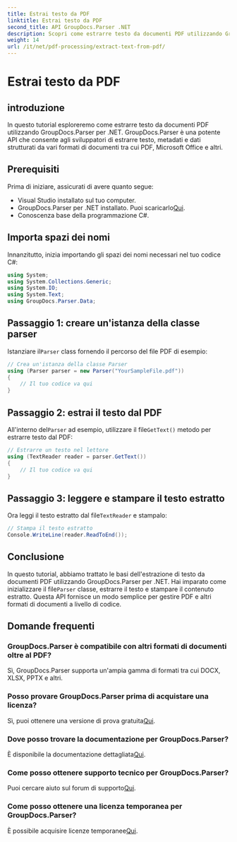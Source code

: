 ```yaml
---
title: Estrai testo da PDF
linktitle: Estrai testo da PDF
second_title: API GroupDocs.Parser .NET
description: Scopri come estrarre testo da documenti PDF utilizzando GroupDocs.Parser per .NET. Tutorial passo passo per gli sviluppatori.
weight: 14
url: /it/net/pdf-processing/extract-text-from-pdf/
---
```


# Estrai testo da PDF

## introduzione
In questo tutorial esploreremo come estrarre testo da documenti PDF utilizzando GroupDocs.Parser per .NET. GroupDocs.Parser è una potente API che consente agli sviluppatori di estrarre testo, metadati e dati strutturati da vari formati di documenti tra cui PDF, Microsoft Office e altri.
## Prerequisiti
Prima di iniziare, assicurati di avere quanto segue:
- Visual Studio installato sul tuo computer.
-  GroupDocs.Parser per .NET installato. Puoi scaricarlo[Qui](https://releases.groupdocs.com/parser/net/).
- Conoscenza base della programmazione C#.

## Importa spazi dei nomi
Innanzitutto, inizia importando gli spazi dei nomi necessari nel tuo codice C#:
```csharp
using System;
using System.Collections.Generic;
using System.IO;
using System.Text;
using GroupDocs.Parser.Data;
```
## Passaggio 1: creare un'istanza della classe parser
 Istanziare il`Parser` class fornendo il percorso del file PDF di esempio:
```csharp
// Crea un'istanza della classe Parser
using (Parser parser = new Parser("YourSampleFile.pdf"))
{
    // Il tuo codice va qui
}
```
## Passaggio 2: estrai il testo dal PDF
 All'interno del`Parser` ad esempio, utilizzare il file`GetText()` metodo per estrarre testo dal PDF:
```csharp
// Estrarre un testo nel lettore
using (TextReader reader = parser.GetText())
{
    // Il tuo codice va qui
}
```
## Passaggio 3: leggere e stampare il testo estratto
 Ora leggi il testo estratto dal file`TextReader` e stampalo:
```csharp
// Stampa il testo estratto
Console.WriteLine(reader.ReadToEnd());
```

## Conclusione
 In questo tutorial, abbiamo trattato le basi dell'estrazione di testo da documenti PDF utilizzando GroupDocs.Parser per .NET. Hai imparato come inizializzare il file`Parser` classe, estrarre il testo e stampare il contenuto estratto. Questa API fornisce un modo semplice per gestire PDF e altri formati di documenti a livello di codice.

## Domande frequenti
### GroupDocs.Parser è compatibile con altri formati di documenti oltre al PDF?
Sì, GroupDocs.Parser supporta un'ampia gamma di formati tra cui DOCX, XLSX, PPTX e altri.
### Posso provare GroupDocs.Parser prima di acquistare una licenza?
 Sì, puoi ottenere una versione di prova gratuita[Qui](https://releases.groupdocs.com/).
### Dove posso trovare la documentazione per GroupDocs.Parser?
 È disponibile la documentazione dettagliata[Qui](https://tutorials.groupdocs.com/parser/net/).
### Come posso ottenere supporto tecnico per GroupDocs.Parser?
 Puoi cercare aiuto sul forum di supporto[Qui](https://forum.groupdocs.com/c/parser/17).
### Come posso ottenere una licenza temporanea per GroupDocs.Parser?
 È possibile acquisire licenze temporanee[Qui](https://purchase.groupdocs.com/temporary-license/).